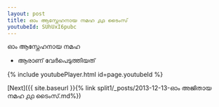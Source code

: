 ```yaml
---
layout: post
title: ഓം ആസ്നേഹനായ നമഹ ൧൧ ടൈംസ്
youtubeId: SUhUxI6pubc
---
```

 
 
 ഓം ആസ്നേഹനായ നമഹ 
 
 -  ആരാണ് വേർപെടുത്തിയത് 
 
  
 
  
 
 
 
 
 
 


{% include youtubePlayer.html id=page.youtubeId %}
 
[Next]({{ site.baseurl }}{% link  split1/_posts/2013-12-13-ഓം അജിതായ നമഹ ൧൧ ടൈംസ്.md%})
 
